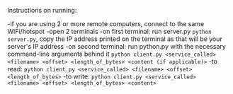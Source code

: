 Instructions on running:

-if you are using 2 or more remote computers, connect to the same WiFi/hotspot
-open 2 terminals
-on first terminal: run server.py `python server.py`, copy the IP address printed on the terminal as that will be your server's IP address
-on second terminal: run python.py with the necessary command-line arguments behind it `python client.py <service_called> <filename> <offset> <length_of_bytes> <content (if applicable)>`
  -to read: `python client.py <service_called> <filename> <offset> <length_of_bytes>`
  -to write: `python client.py <service_called> <filename> <offset> <length_of_bytes> <content>`
